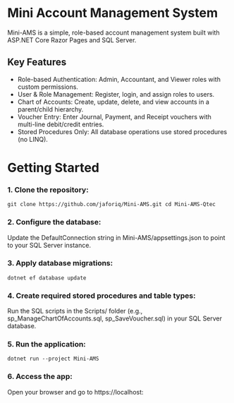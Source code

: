 # Mini Account Management System
Mini-AMS is a simple, role-based account management system built with ASP.NET Core Razor Pages and SQL Server.

## Key Features
- Role-based Authentication: Admin, Accountant, and Viewer roles with custom permissions.
- User & Role Management: Register, login, and assign roles to users.
- Chart of Accounts: Create, update, delete, and view accounts in a parent/child hierarchy.
- Voucher Entry: Enter Journal, Payment, and Receipt vouchers with multi-line debit/credit entries.
- Stored Procedures Only: All database operations use stored procedures (no LINQ).

# Getting Started
### 1. Clone the repository:
`git clone https://github.com/jaforiq/Mini-AMS.git
cd Mini-AMS-Qtec`

### 2. Configure the database:
Update the DefaultConnection string in Mini-AMS/appsettings.json to point to your SQL Server instance.

### 3. Apply database migrations:
`dotnet ef database update`

### 4. Create required stored procedures and table types:
Run the SQL scripts in the Scripts/ folder (e.g., sp_ManageChartOfAccounts.sql, sp_SaveVoucher.sql) in your SQL Server database.

### 5. Run the application:
`dotnet run --project Mini-AMS`

### 6. Access the app:
Open your browser and go to https://localhost:<port>